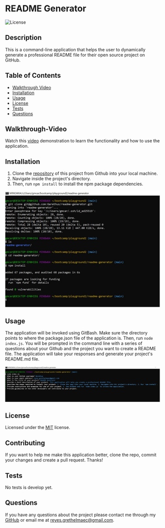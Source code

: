 # README Generator

![License](https://img.shields.io/static/v1?label=license&message=MIT&color=brightgreen)

## Description

This is a command-line application that helps the user to dynamically generate a professional README file for their open source project on GitHub.

## Table of Contents

* [Walkthrough Video](#Walkthrough-Video)    
* [Installation](#Installation)  
* [Usage](#Usage)   
* [License](#License)  
* [Tests](#Tests)  
* [Questions](#Questions)

## Walkthrough-Video

Watch this [video](https://drive.google.com/file/d/1SE0zKLLPXqz_-dFQgsaYz3Vg3cFdU6cR/view?usp=sharing) demonstration to learn the functionality and how to use the application.

## Installation 

1. Clone the [repository](https://github.com/Garethus/readme-generator) of this project from Github into your local machine. 
2. Navigate inside the project's directory. 
3. Then, run `npm install` to install the npm package dependencies. 

![Installation screenshot](./images/installation.JPG)

## Usage

The application will be invoked using GitBash. Make sure the directory points to where the package.json file of the application is. Then, run `node index.js`. You will be prompted in the command line with a series of questions about your Github and the project you want to create a README file. The application will take your responses and generate your project's README.md file.

![Usage screenshot](./images/usage.JPG)

## License

Licensed under the [MIT](./LICENSE) license.

## Contributing

If you want to help me make this application better, clone the repo, commit your changes and create a pull request. Thanks!

## Tests

No tests is develop yet.

## Questions
    
If you have any questions about the project please contact me through my [GitHub](https://github.com/Garethus) or email me at reyes.grethelmaec@gmail.com.

